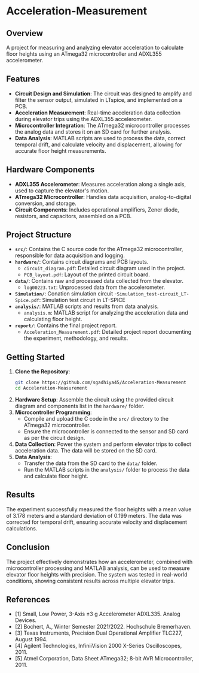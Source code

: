 # Acceleration-Measurement

## Overview
A project for measuring and analyzing elevator acceleration to calculate floor heights using an ATmega32 microcontroller and ADXL355 accelerometer.

## Features
- **Circuit Design and Simulation**: The circuit was designed to amplify and filter the sensor output, simulated in LTspice, and implemented on a PCB.
- **Acceleration Measurement**: Real-time acceleration data collection during elevator trips using the ADXL355 accelerometer.
- **Microcontroller Integration**: The ATmega32 microcontroller processes the analog data and stores it on an SD card for further analysis.
- **Data Analysis**: MATLAB scripts are used to process the data, correct temporal drift, and calculate velocity and displacement, allowing for accurate floor height measurements.

## Hardware Components
- **ADXL355 Accelerometer**: Measures acceleration along a single axis, used to capture the elevator's motion.
- **ATmega32 Microcontroller**: Handles data acquisition, analog-to-digital conversion, and storage.
- **Circuit Components**: Includes operational amplifiers, Zener diode, resistors, and capacitors, assembled on a PCB.

## Project Structure
- **`src/`**: Contains the C source code for the ATmega32 microcontroller, responsible for data acquisition and logging.
- **`hardware/`**: Contains circuit diagrams and PCB layouts.
  - `circuit_diagram.pdf`: Detailed circuit diagram used in the project.
  - `PCB_layout.pdf`: Layout of the printed circuit board.
- **`data/`**: Contains raw and processed data collected from the elevator.
  - `log00223.txt`: Unprocessed data from the accelerometer.
- **`Simulation/`**: Conation simulation circuit
  -`Simulation_test-circuit_LT-Spice.pdf`: Simulation test circuit in LT-SPICE 
- **`analysis/`**: MATLAB scripts and results from data analysis.
  - `analysis.m`: MATLAB script for analyzing the acceleration data and calculating floor height.
- **`report/`**: Contains the final project report.
  - `Acceleration_Measurement.pdf`: Detailed project report documenting the experiment, methodology, and results.

## Getting Started
1. **Clone the Repository**:
    ```sh
    git clone https://github.com/sgadhiya45/Acceleration-Measurement
    cd Acceleration-Measurement
    ```
2. **Hardware Setup**: Assemble the circuit using the provided circuit diagram and components list in the `hardware/` folder.
3. **Microcontroller Programming**:
    - Compile and upload the C code in the `src/` directory to the ATmega32 microcontroller.
    - Ensure the microcontroller is connected to the sensor and SD card as per the circuit design.
4. **Data Collection**: Power the system and perform elevator trips to collect acceleration data. The data will be stored on the SD card.
5. **Data Analysis**:
    - Transfer the data from the SD card to the `data/` folder.
    - Run the MATLAB scripts in the `analysis/` folder to process the data and calculate floor height.

## Results
The experiment successfully measured the floor heights with a mean value of 3.178 meters and a standard deviation of 0.199 meters. The data was corrected for temporal drift, ensuring accurate velocity and displacement calculations.

## Conclusion
The project effectively demonstrates how an accelerometer, combined with microcontroller processing and MATLAB analysis, can be used to measure elevator floor heights with precision. The system was tested in real-world conditions, showing consistent results across multiple elevator trips.

## References
- [1] Small, Low Power, 3-Axis ±3 g Accelerometer ADXL335. Analog Devices.
- [2] Bochert, A., Winter Semester 2021/2022. Hochschule Bremerhaven.
- [3] Texas Instruments, Precision Dual Operational Amplifier TLC227, August 1994.
- [4] Agilent Technologies, InfiniiVision 2000 X-Series Oscilloscopes, 2011.
- [5] Atmel Corporation, Data Sheet ATmega32; 8-bit AVR Microcontroller, 2011.
